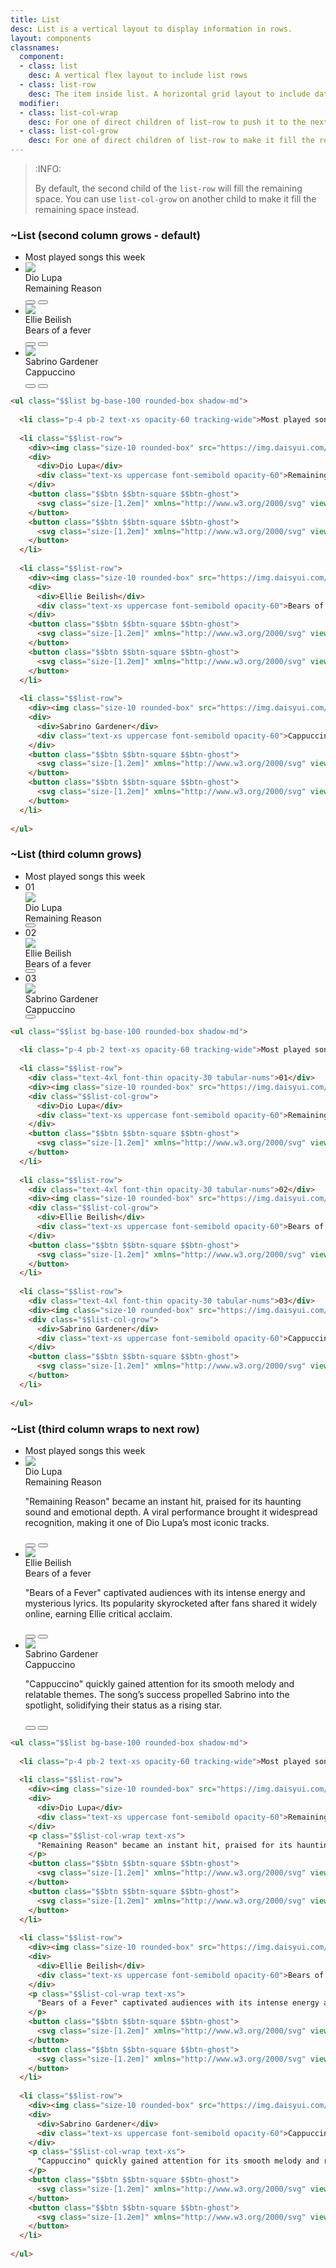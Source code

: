 ```yaml
---
title: List
desc: List is a vertical layout to display information in rows.
layout: components
classnames:
  component:
  - class: list
    desc: A vertical flex layout to include list rows
  - class: list-row
    desc: The item inside list. A horizontal grid layout to include data
  modifier:
  - class: list-col-wrap
    desc: For one of direct children of list-row to push it to the next line
  - class: list-col-grow
    desc: For one of direct children of list-row to make it fill the remaining space
---
```


> :INFO:
>
> By default, the second child of the `list-row` will fill the remaining space. You can use `list-col-grow` on another child to make it fill the remaining space instead.

<script>
  import Component from "$components/Component.svelte"
</script>

### ~List (second column grows - default)
<div class="w-full max-w-lg">
  <ul class="list bg-base-100 rounded-box shadow-md">
    <li class="p-4 pb-2 text-xs opacity-60 tracking-wide">Most played songs this week</li>
    <li class="list-row">
      <div><img class="size-10 rounded-box" src="https://img.daisyui.com/images/profile/demo/1@94.webp"/></div>
      <div>
        <div>Dio Lupa</div>
        <div class="text-xs uppercase font-semibold opacity-60">Remaining Reason</div>
      </div>
      <button class="btn btn-square btn-ghost">
        <svg class="size-[1.2em]" xmlns="http://www.w3.org/2000/svg" viewBox="0 0 24 24"><g stroke-linejoin="round" stroke-linecap="round" stroke-width="2" fill="none" stroke="currentColor"><path d="M6 3L20 12 6 21 6 3z"></path></g></svg>
      </button>
      <button class="btn btn-square btn-ghost">
        <svg class="size-[1.2em]" xmlns="http://www.w3.org/2000/svg" viewBox="0 0 24 24"><g stroke-linejoin="round" stroke-linecap="round" stroke-width="2" fill="none" stroke="currentColor"><path d="M19 14c1.49-1.46 3-3.21 3-5.5A5.5 5.5 0 0 0 16.5 3c-1.76 0-3 .5-4.5 2-1.5-1.5-2.74-2-4.5-2A5.5 5.5 0 0 0 2 8.5c0 2.3 1.5 4.05 3 5.5l7 7Z"></path></g></svg>
      </button>
    </li>
    <li class="list-row">
      <div><img class="size-10 rounded-box" src="https://img.daisyui.com/images/profile/demo/4@94.webp"/></div>
      <div>
        <div>Ellie Beilish</div>
        <div class="text-xs uppercase font-semibold opacity-60">Bears of a fever</div>
      </div>
      <button class="btn btn-square btn-ghost">
        <svg class="size-[1.2em]" xmlns="http://www.w3.org/2000/svg" viewBox="0 0 24 24"><g stroke-linejoin="round" stroke-linecap="round" stroke-width="2" fill="none" stroke="currentColor"><path d="M6 3L20 12 6 21 6 3z"></path></g></svg>
      </button>
      <button class="btn btn-square btn-ghost">
        <svg class="size-[1.2em]" xmlns="http://www.w3.org/2000/svg" viewBox="0 0 24 24"><g stroke-linejoin="round" stroke-linecap="round" stroke-width="2" fill="none" stroke="currentColor"><path d="M19 14c1.49-1.46 3-3.21 3-5.5A5.5 5.5 0 0 0 16.5 3c-1.76 0-3 .5-4.5 2-1.5-1.5-2.74-2-4.5-2A5.5 5.5 0 0 0 2 8.5c0 2.3 1.5 4.05 3 5.5l7 7Z"></path></g></svg>
      </button>
    </li>
    <li class="list-row">
      <div><img class="size-10 rounded-box" src="https://img.daisyui.com/images/profile/demo/3@94.webp"/></div>
      <div>
        <div>Sabrino Gardener</div>
        <div class="text-xs uppercase font-semibold opacity-60">Cappuccino</div>
      </div>
      <button class="btn btn-square btn-ghost">
        <svg class="size-[1.2em]" xmlns="http://www.w3.org/2000/svg" viewBox="0 0 24 24"><g stroke-linejoin="round" stroke-linecap="round" stroke-width="2" fill="none" stroke="currentColor"><path d="M6 3L20 12 6 21 6 3z"></path></g></svg>
      </button>
      <button class="btn btn-square btn-ghost">
        <svg class="size-[1.2em]" xmlns="http://www.w3.org/2000/svg" viewBox="0 0 24 24"><g stroke-linejoin="round" stroke-linecap="round" stroke-width="2" fill="none" stroke="currentColor"><path d="M19 14c1.49-1.46 3-3.21 3-5.5A5.5 5.5 0 0 0 16.5 3c-1.76 0-3 .5-4.5 2-1.5-1.5-2.74-2-4.5-2A5.5 5.5 0 0 0 2 8.5c0 2.3 1.5 4.05 3 5.5l7 7Z"></path></g></svg>
      </button>
    </li>
  </ul>
</div>

```html
<ul class="$$list bg-base-100 rounded-box shadow-md">
  
  <li class="p-4 pb-2 text-xs opacity-60 tracking-wide">Most played songs this week</li>
  
  <li class="$$list-row">
    <div><img class="size-10 rounded-box" src="https://img.daisyui.com/images/profile/demo/1@94.webp"/></div>
    <div>
      <div>Dio Lupa</div>
      <div class="text-xs uppercase font-semibold opacity-60">Remaining Reason</div>
    </div>
    <button class="$$btn $$btn-square $$btn-ghost">
      <svg class="size-[1.2em]" xmlns="http://www.w3.org/2000/svg" viewBox="0 0 24 24"><g stroke-linejoin="round" stroke-linecap="round" stroke-width="2" fill="none" stroke="currentColor"><path d="M6 3L20 12 6 21 6 3z"></path></g></svg>
    </button>
    <button class="$$btn $$btn-square $$btn-ghost">
      <svg class="size-[1.2em]" xmlns="http://www.w3.org/2000/svg" viewBox="0 0 24 24"><g stroke-linejoin="round" stroke-linecap="round" stroke-width="2" fill="none" stroke="currentColor"><path d="M19 14c1.49-1.46 3-3.21 3-5.5A5.5 5.5 0 0 0 16.5 3c-1.76 0-3 .5-4.5 2-1.5-1.5-2.74-2-4.5-2A5.5 5.5 0 0 0 2 8.5c0 2.3 1.5 4.05 3 5.5l7 7Z"></path></g></svg>
    </button>
  </li>
  
  <li class="$$list-row">
    <div><img class="size-10 rounded-box" src="https://img.daisyui.com/images/profile/demo/4@94.webp"/></div>
    <div>
      <div>Ellie Beilish</div>
      <div class="text-xs uppercase font-semibold opacity-60">Bears of a fever</div>
    </div>
    <button class="$$btn $$btn-square $$btn-ghost">
      <svg class="size-[1.2em]" xmlns="http://www.w3.org/2000/svg" viewBox="0 0 24 24"><g stroke-linejoin="round" stroke-linecap="round" stroke-width="2" fill="none" stroke="currentColor"><path d="M6 3L20 12 6 21 6 3z"></path></g></svg>
    </button>
    <button class="$$btn $$btn-square $$btn-ghost">
      <svg class="size-[1.2em]" xmlns="http://www.w3.org/2000/svg" viewBox="0 0 24 24"><g stroke-linejoin="round" stroke-linecap="round" stroke-width="2" fill="none" stroke="currentColor"><path d="M19 14c1.49-1.46 3-3.21 3-5.5A5.5 5.5 0 0 0 16.5 3c-1.76 0-3 .5-4.5 2-1.5-1.5-2.74-2-4.5-2A5.5 5.5 0 0 0 2 8.5c0 2.3 1.5 4.05 3 5.5l7 7Z"></path></g></svg>
    </button>
  </li>
  
  <li class="$$list-row">
    <div><img class="size-10 rounded-box" src="https://img.daisyui.com/images/profile/demo/3@94.webp"/></div>
    <div>
      <div>Sabrino Gardener</div>
      <div class="text-xs uppercase font-semibold opacity-60">Cappuccino</div>
    </div>
    <button class="$$btn $$btn-square $$btn-ghost">
      <svg class="size-[1.2em]" xmlns="http://www.w3.org/2000/svg" viewBox="0 0 24 24"><g stroke-linejoin="round" stroke-linecap="round" stroke-width="2" fill="none" stroke="currentColor"><path d="M6 3L20 12 6 21 6 3z"></path></g></svg>
    </button>
    <button class="$$btn $$btn-square $$btn-ghost">
      <svg class="size-[1.2em]" xmlns="http://www.w3.org/2000/svg" viewBox="0 0 24 24"><g stroke-linejoin="round" stroke-linecap="round" stroke-width="2" fill="none" stroke="currentColor"><path d="M19 14c1.49-1.46 3-3.21 3-5.5A5.5 5.5 0 0 0 16.5 3c-1.76 0-3 .5-4.5 2-1.5-1.5-2.74-2-4.5-2A5.5 5.5 0 0 0 2 8.5c0 2.3 1.5 4.05 3 5.5l7 7Z"></path></g></svg>
    </button>
  </li>
  
</ul>
```


### ~List (third column grows)
<div class="w-full max-w-lg">
  <ul class="list bg-base-100 rounded-box shadow-md">
    <li class="p-4 pb-2 text-xs opacity-60 tracking-wide">Most played songs this week</li>
    <li class="list-row">
      <div class="text-4xl font-thin opacity-30 tabular-nums">01</div>
      <div><img class="size-10 rounded-box" src="https://img.daisyui.com/images/profile/demo/1@94.webp"/></div>
      <div class="list-col-grow">
        <div>Dio Lupa</div>
        <div class="text-xs uppercase font-semibold opacity-60">Remaining Reason</div>
      </div>
      <button class="btn btn-square btn-ghost">
        <svg class="size-[1.2em]" xmlns="http://www.w3.org/2000/svg" viewBox="0 0 24 24"><g stroke-linejoin="round" stroke-linecap="round" stroke-width="2" fill="none" stroke="currentColor"><path d="M6 3L20 12 6 21 6 3z"></path></g></svg>
      </button>
    </li>
    <li class="list-row">
      <div class="text-4xl font-thin opacity-30 tabular-nums">02</div>
      <div><img class="size-10 rounded-box" src="https://img.daisyui.com/images/profile/demo/4@94.webp"/></div>
      <div class="list-col-grow">
        <div>Ellie Beilish</div>
        <div class="text-xs uppercase font-semibold opacity-60">Bears of a fever</div>
      </div>
      <button class="btn btn-square btn-ghost">
        <svg class="size-[1.2em]" xmlns="http://www.w3.org/2000/svg" viewBox="0 0 24 24"><g stroke-linejoin="round" stroke-linecap="round" stroke-width="2" fill="none" stroke="currentColor"><path d="M6 3L20 12 6 21 6 3z"></path></g></svg>
      </button>
    </li>
    <li class="list-row">
      <div class="text-4xl font-thin opacity-30 tabular-nums">03</div>
      <div><img class="size-10 rounded-box" src="https://img.daisyui.com/images/profile/demo/3@94.webp"/></div>
      <div class="list-col-grow">
        <div>Sabrino Gardener</div>
        <div class="text-xs uppercase font-semibold opacity-60">Cappuccino</div>
      </div>
      <button class="btn btn-square btn-ghost">
        <svg class="size-[1.2em]" xmlns="http://www.w3.org/2000/svg" viewBox="0 0 24 24"><g stroke-linejoin="round" stroke-linecap="round" stroke-width="2" fill="none" stroke="currentColor"><path d="M6 3L20 12 6 21 6 3z"></path></g></svg>
      </button>
    </li>
  </ul>
</div>

```html
<ul class="$$list bg-base-100 rounded-box shadow-md">
  
  <li class="p-4 pb-2 text-xs opacity-60 tracking-wide">Most played songs this week</li>
  
  <li class="$$list-row">
    <div class="text-4xl font-thin opacity-30 tabular-nums">01</div>
    <div><img class="size-10 rounded-box" src="https://img.daisyui.com/images/profile/demo/1@94.webp"/></div>
    <div class="$$list-col-grow">
      <div>Dio Lupa</div>
      <div class="text-xs uppercase font-semibold opacity-60">Remaining Reason</div>
    </div>
    <button class="$$btn $$btn-square $$btn-ghost">
      <svg class="size-[1.2em]" xmlns="http://www.w3.org/2000/svg" viewBox="0 0 24 24"><g stroke-linejoin="round" stroke-linecap="round" stroke-width="2" fill="none" stroke="currentColor"><path d="M6 3L20 12 6 21 6 3z"></path></g></svg>
    </button>
  </li>
  
  <li class="$$list-row">
    <div class="text-4xl font-thin opacity-30 tabular-nums">02</div>
    <div><img class="size-10 rounded-box" src="https://img.daisyui.com/images/profile/demo/4@94.webp"/></div>
    <div class="$$list-col-grow">
      <div>Ellie Beilish</div>
      <div class="text-xs uppercase font-semibold opacity-60">Bears of a fever</div>
    </div>
    <button class="$$btn $$btn-square $$btn-ghost">
      <svg class="size-[1.2em]" xmlns="http://www.w3.org/2000/svg" viewBox="0 0 24 24"><g stroke-linejoin="round" stroke-linecap="round" stroke-width="2" fill="none" stroke="currentColor"><path d="M6 3L20 12 6 21 6 3z"></path></g></svg>
    </button>
  </li>
  
  <li class="$$list-row">
    <div class="text-4xl font-thin opacity-30 tabular-nums">03</div>
    <div><img class="size-10 rounded-box" src="https://img.daisyui.com/images/profile/demo/3@94.webp"/></div>
    <div class="$$list-col-grow">
      <div>Sabrino Gardener</div>
      <div class="text-xs uppercase font-semibold opacity-60">Cappuccino</div>
    </div>
    <button class="$$btn $$btn-square $$btn-ghost">
      <svg class="size-[1.2em]" xmlns="http://www.w3.org/2000/svg" viewBox="0 0 24 24"><g stroke-linejoin="round" stroke-linecap="round" stroke-width="2" fill="none" stroke="currentColor"><path d="M6 3L20 12 6 21 6 3z"></path></g></svg>
    </button>
  </li>
  
</ul>
```

### ~List (third column wraps to next row)
<div class="w-full max-w-lg">
  <ul class="list bg-base-100 rounded-box shadow-md">
    <li class="p-4 pb-2 text-xs opacity-60 tracking-wide">Most played songs this week</li>
    <li class="list-row">
      <div><img class="size-10 rounded-box" src="https://img.daisyui.com/images/profile/demo/1@94.webp"/></div>
      <div>
        <div>Dio Lupa</div>
        <div class="text-xs uppercase font-semibold opacity-60">Remaining Reason</div>
      </div>
      <p class="list-col-wrap text-xs">
      "Remaining Reason" became an instant hit, praised for its haunting sound and emotional depth. A viral performance brought it widespread recognition, making it one of Dio Lupa’s most iconic tracks.
      </p>
      <button class="btn btn-square btn-ghost">
        <svg class="size-[1.2em]" xmlns="http://www.w3.org/2000/svg" viewBox="0 0 24 24"><g stroke-linejoin="round" stroke-linecap="round" stroke-width="2" fill="none" stroke="currentColor"><path d="M6 3L20 12 6 21 6 3z"></path></g></svg>
      </button>
      <button class="btn btn-square btn-ghost">
        <svg class="size-[1.2em]" xmlns="http://www.w3.org/2000/svg" viewBox="0 0 24 24"><g stroke-linejoin="round" stroke-linecap="round" stroke-width="2" fill="none" stroke="currentColor"><path d="M19 14c1.49-1.46 3-3.21 3-5.5A5.5 5.5 0 0 0 16.5 3c-1.76 0-3 .5-4.5 2-1.5-1.5-2.74-2-4.5-2A5.5 5.5 0 0 0 2 8.5c0 2.3 1.5 4.05 3 5.5l7 7Z"></path></g></svg>
      </button>
    </li>
    <li class="list-row">
      <div><img class="size-10 rounded-box" src="https://img.daisyui.com/images/profile/demo/4@94.webp"/></div>
      <div>
        <div>Ellie Beilish</div>
        <div class="text-xs uppercase font-semibold opacity-60">Bears of a fever</div>
      </div>
      <p class="list-col-wrap text-xs">
      "Bears of a Fever" captivated audiences with its intense energy and mysterious lyrics. Its popularity skyrocketed after fans shared it widely online, earning Ellie critical acclaim.
      </p>
      <button class="btn btn-square btn-ghost">
        <svg class="size-[1.2em]" xmlns="http://www.w3.org/2000/svg" viewBox="0 0 24 24"><g stroke-linejoin="round" stroke-linecap="round" stroke-width="2" fill="none" stroke="currentColor"><path d="M6 3L20 12 6 21 6 3z"></path></g></svg>
      </button>
      <button class="btn btn-square btn-ghost">
        <svg class="size-[1.2em]" xmlns="http://www.w3.org/2000/svg" viewBox="0 0 24 24"><g stroke-linejoin="round" stroke-linecap="round" stroke-width="2" fill="none" stroke="currentColor"><path d="M19 14c1.49-1.46 3-3.21 3-5.5A5.5 5.5 0 0 0 16.5 3c-1.76 0-3 .5-4.5 2-1.5-1.5-2.74-2-4.5-2A5.5 5.5 0 0 0 2 8.5c0 2.3 1.5 4.05 3 5.5l7 7Z"></path></g></svg>
      </button>
    </li>
    <li class="list-row">
      <div><img class="size-10 rounded-box" src="https://img.daisyui.com/images/profile/demo/3@94.webp"/></div>
      <div>
        <div>Sabrino Gardener</div>
        <div class="text-xs uppercase font-semibold opacity-60">Cappuccino</div>
      </div>
      <p class="list-col-wrap text-xs">
      "Cappuccino" quickly gained attention for its smooth melody and relatable themes. The song’s success propelled Sabrino into the spotlight, solidifying their status as a rising star.
      </p>
      <button class="btn btn-square btn-ghost">
        <svg class="size-[1.2em]" xmlns="http://www.w3.org/2000/svg" viewBox="0 0 24 24"><g stroke-linejoin="round" stroke-linecap="round" stroke-width="2" fill="none" stroke="currentColor"><path d="M6 3L20 12 6 21 6 3z"></path></g></svg>
      </button>
      <button class="btn btn-square btn-ghost">
        <svg class="size-[1.2em]" xmlns="http://www.w3.org/2000/svg" viewBox="0 0 24 24"><g stroke-linejoin="round" stroke-linecap="round" stroke-width="2" fill="none" stroke="currentColor"><path d="M19 14c1.49-1.46 3-3.21 3-5.5A5.5 5.5 0 0 0 16.5 3c-1.76 0-3 .5-4.5 2-1.5-1.5-2.74-2-4.5-2A5.5 5.5 0 0 0 2 8.5c0 2.3 1.5 4.05 3 5.5l7 7Z"></path></g></svg>
      </button>
    </li>
  </ul>
</div>

```html
<ul class="$$list bg-base-100 rounded-box shadow-md">
  
  <li class="p-4 pb-2 text-xs opacity-60 tracking-wide">Most played songs this week</li>
  
  <li class="$$list-row">
    <div><img class="size-10 rounded-box" src="https://img.daisyui.com/images/profile/demo/1@94.webp"/></div>
    <div>
      <div>Dio Lupa</div>
      <div class="text-xs uppercase font-semibold opacity-60">Remaining Reason</div>
    </div>
    <p class="$$list-col-wrap text-xs">
      "Remaining Reason" became an instant hit, praised for its haunting sound and emotional depth. A viral performance brought it widespread recognition, making it one of Dio Lupa’s most iconic tracks.
    </p>
    <button class="$$btn $$btn-square $$btn-ghost">
      <svg class="size-[1.2em]" xmlns="http://www.w3.org/2000/svg" viewBox="0 0 24 24"><g stroke-linejoin="round" stroke-linecap="round" stroke-width="2" fill="none" stroke="currentColor"><path d="M6 3L20 12 6 21 6 3z"></path></g></svg>
    </button>
    <button class="$$btn $$btn-square $$btn-ghost">
      <svg class="size-[1.2em]" xmlns="http://www.w3.org/2000/svg" viewBox="0 0 24 24"><g stroke-linejoin="round" stroke-linecap="round" stroke-width="2" fill="none" stroke="currentColor"><path d="M19 14c1.49-1.46 3-3.21 3-5.5A5.5 5.5 0 0 0 16.5 3c-1.76 0-3 .5-4.5 2-1.5-1.5-2.74-2-4.5-2A5.5 5.5 0 0 0 2 8.5c0 2.3 1.5 4.05 3 5.5l7 7Z"></path></g></svg>
    </button>
  </li>
  
  <li class="$$list-row">
    <div><img class="size-10 rounded-box" src="https://img.daisyui.com/images/profile/demo/4@94.webp"/></div>
    <div>
      <div>Ellie Beilish</div>
      <div class="text-xs uppercase font-semibold opacity-60">Bears of a fever</div>
    </div>
    <p class="$$list-col-wrap text-xs">
      "Bears of a Fever" captivated audiences with its intense energy and mysterious lyrics. Its popularity skyrocketed after fans shared it widely online, earning Ellie critical acclaim.
    </p>
    <button class="$$btn $$btn-square $$btn-ghost">
      <svg class="size-[1.2em]" xmlns="http://www.w3.org/2000/svg" viewBox="0 0 24 24"><g stroke-linejoin="round" stroke-linecap="round" stroke-width="2" fill="none" stroke="currentColor"><path d="M6 3L20 12 6 21 6 3z"></path></g></svg>
    </button>
    <button class="$$btn $$btn-square $$btn-ghost">
      <svg class="size-[1.2em]" xmlns="http://www.w3.org/2000/svg" viewBox="0 0 24 24"><g stroke-linejoin="round" stroke-linecap="round" stroke-width="2" fill="none" stroke="currentColor"><path d="M19 14c1.49-1.46 3-3.21 3-5.5A5.5 5.5 0 0 0 16.5 3c-1.76 0-3 .5-4.5 2-1.5-1.5-2.74-2-4.5-2A5.5 5.5 0 0 0 2 8.5c0 2.3 1.5 4.05 3 5.5l7 7Z"></path></g></svg>
    </button>
  </li>
  
  <li class="$$list-row">
    <div><img class="size-10 rounded-box" src="https://img.daisyui.com/images/profile/demo/3@94.webp"/></div>
    <div>
      <div>Sabrino Gardener</div>
      <div class="text-xs uppercase font-semibold opacity-60">Cappuccino</div>
    </div>
    <p class="$$list-col-wrap text-xs">
      "Cappuccino" quickly gained attention for its smooth melody and relatable themes. The song’s success propelled Sabrino into the spotlight, solidifying their status as a rising star.
    </p>
    <button class="$$btn $$btn-square $$btn-ghost">
      <svg class="size-[1.2em]" xmlns="http://www.w3.org/2000/svg" viewBox="0 0 24 24"><g stroke-linejoin="round" stroke-linecap="round" stroke-width="2" fill="none" stroke="currentColor"><path d="M6 3L20 12 6 21 6 3z"></path></g></svg>
    </button>
    <button class="$$btn $$btn-square $$btn-ghost">
      <svg class="size-[1.2em]" xmlns="http://www.w3.org/2000/svg" viewBox="0 0 24 24"><g stroke-linejoin="round" stroke-linecap="round" stroke-width="2" fill="none" stroke="currentColor"><path d="M19 14c1.49-1.46 3-3.21 3-5.5A5.5 5.5 0 0 0 16.5 3c-1.76 0-3 .5-4.5 2-1.5-1.5-2.74-2-4.5-2A5.5 5.5 0 0 0 2 8.5c0 2.3 1.5 4.05 3 5.5l7 7Z"></path></g></svg>
    </button>
  </li>
  
</ul>
```
